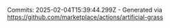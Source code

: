 Commits: 2025-02-04T15:39:44.299Z - Generated via https://github.com/marketplace/actions/artificial-grass
<br>
